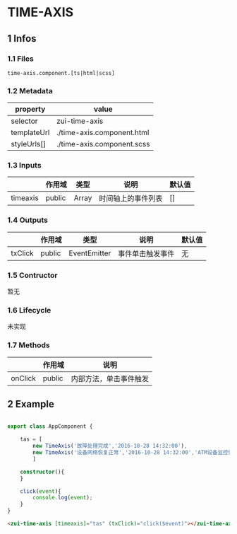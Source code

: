 # TIME-AXIS
## 1 Infos
### 1.1 Files

`time-axis.component.[ts|html|scss]`

### 1.2 Metadata

| property | value |
| --- | --- |
| selector | zui-time-axis |
| templateUrl | ./time-axis.component.html |
| styleUrls[] | ./time-axis.component.scss |

### 1.3 Inputs

|  | 作用域 | 类型 | 说明 | 默认值 |
| --- | --- | --- | --- | --- |
| timeaxis | public | Array<TimeAxis> | 时间轴上的事件列表 | [] |

### 1.4 Outputs

|  | 作用域 | 类型 | 说明 | 默认值 |
| --- | --- | --- | --- | --- |
| txClick | public | EventEmitter | 事件单击触发事件 | 无 |

### 1.5 Contructor

暂无

### 1.6 Lifecycle

未实现

### 1.7 Methods

|  | 作用域 | 说明 |
| --- | --- | --- |
| onClick | public | 内部方法，单击事件触发 |

## 2 Example

```typescript

export class AppComponent {

    tas = [
        new TimeAxis('故障处理完成','2016-10-28 14:32:00'),
        new TimeAxis('设备网络恢复正常','2016-10-28 14:32:00','ATM设备监控恢复')
        ]

    constructor(){
    }

    click(event){
        console.log(event);
    }
}


```

```html
<zui-time-axis [timeaxis]="tas" (txClick)="click($event)"></zui-time-axis>
```

